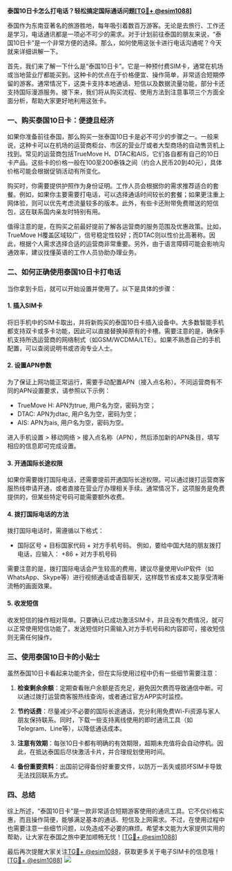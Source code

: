 **泰国10日卡怎么打电话？轻松搞定国际通话问题[[TG💪+ @esim1088](https://t.me/s/esim1088)]**

泰国作为东南亚著名的旅游胜地，每年吸引着数百万游客。无论是去旅行、工作还是学习，电话通讯都是一项必不可少的需求。对于计划前往泰国的朋友来说，“泰国10日卡”是一个非常方便的选择。那么，如何使用这张卡进行电话沟通呢？今天就来详细讲解一下。

首先，我们来了解一下什么是“泰国10日卡”。它是一种预付费SIM卡，通常在机场或当地营业厅都能买到。这种卡的优点在于价格便宜、操作简单，非常适合短期停留的游客。通常情况下，这类卡支持本地通话、短信以及数据流量功能，部分卡还支持国际漫游服务。接下来，我们将从购买流程、使用方法到注意事项三个方面全面分析，帮助大家更好地利用这张卡。

### **一、购买泰国10日卡：便捷且经济**

如果你准备前往泰国，那么购买一张泰国10日卡是必不可少的步骤之一。一般来说，这种卡可以在机场的运营商柜台、市区的营业厅或者大型商场的自动售货机上找到。常见的运营商包括TrueMove H、DTAC和AIS，它们各自都有自己的10日卡产品。这些卡的价格一般在100至200泰铢之间（约合人民币20到40元），具体价格可能会根据促销活动有所变化。

购买时，你需要提供护照作为身份证明。工作人员会根据你的需求推荐适合的套餐。例如，如果你主要需要打电话，可以选择通话时间较长的套餐；如果更注重上网体验，则可以优先考虑流量较多的版本。此外，有些卡还附带免费赠送的短信包，这在联系国内亲友时特别有用。

值得注意的是，在购买之前最好提前了解各运营商的服务范围及优惠政策。比如，TrueMove H覆盖区域较广，信号稳定性较好；而DTAC则以性价比高著称。因此，根据个人需求选择合适的运营商非常重要。另外，由于语言障碍可能会影响沟通效率，建议找懂英语的工作人员协助办理业务。

### **二、如何正确使用泰国10日卡打电话**

当你拿到卡后，就可以开始设置并使用了。以下是具体的步骤：

#### **1. 插入SIM卡**
将旧手机中的SIM卡取出，并将新购买的泰国10日卡插入设备中。大多数智能手机都支持双卡或多卡功能，因此可以直接替换掉原有的卡槽。需要注意的是，确保手机支持所选运营商的网络制式（如GSM/WCDMA/LTE）。如果不熟悉自己的手机配置，可以查阅说明书或咨询专业人士。

#### **2. 设置APN参数**
为了保证上网功能正常运行，需要手动配置APN（接入点名称）。不同运营商有不同的APN设置要求，请参照以下示例：

- TrueMove H: APN为true, 用户名为空，密码为空；
- DTAC: APN为dtac, 用户名为空，密码为空；
- AIS: APN为ais, 用户名为空，密码为空。

进入手机设置 > 移动网络 > 接入点名称（APN），然后添加新的APN条目，填写相应的信息即可完成设置。

#### **3. 开通国际长途权限**
如果你需要拨打国际电话，还需要提前开通国际长途权限。可以通过拨打运营商客服热线申请开通，或者直接在营业厅办理相关手续。通常情况下，这项服务是免费提供的，但某些特定号码可能需要额外收费。

#### **4. 拨打国际电话的方法**
拨打国际电话时，需遵循以下格式：
- 国际区号 + 目标国家代码 + 对方手机号码。
例如，要给中国大陆的朋友拨打电话，应输入：
+86 + 对方手机号码

需要注意的是，拨打国际电话会产生较高的费用，建议尽量使用VoIP软件（如WhatsApp、Skype等）进行视频通话或语音聊天，这样既节省成本又能享受清晰流畅的画面效果。

#### **5. 收发短信**
收发短信的操作相对简单。只要确认已成功激活SIM卡，并且没有欠费情况，就可以正常使用短信功能了。发送短信时只需输入对方手机号码和内容即可，接收短信则无需任何操作。

### **三、使用泰国10日卡的小贴士**

虽然泰国10日卡看起来功能齐全，但在实际使用过程中仍有一些细节需要注意：

1. **检查剩余余额**：定期查看账户余额是否充足，避免因欠费而导致通信中断。可以通过拨打运营商客服热线查询，或者通过官方APP实时监控。

2. **节约话费**：尽量减少不必要的国际长途通话，充分利用免费Wi-Fi资源与家人朋友保持联系。同时，下载一些支持离线使用的即时通讯工具（如Telegram、Line等），以降低通话成本。

3. **注意有效期**：每张10日卡都有明确的有效期限，超期未充值将会自动停机。因此，在抵达泰国后尽快激活卡片，并合理规划使用时间。

4. **备份重要资料**：出国前记得备份好重要文件，以防万一丢失或损坏SIM卡导致无法找回联系方式。

### **四、总结**

综上所述，“泰国10日卡”是一款非常适合短期游客使用的通讯工具。它不仅价格实惠，而且操作简便，能够满足基本的通话、短信及上网需求。不过，在使用过程中也需要注意一些细节问题，以免造成不必要的麻烦。希望本文能为大家提供实用的帮助，让大家在泰国之旅中更加顺畅无忧！[[TG💪+ @esim1088](https://t.me/s/esim1088)]

最后再次提醒大家关注[TG💪+ @esim1088](https://t.me/s/esim1088)，获取更多关于电子SIM卡的信息哦！[[TG💪+ @esim1088](https://t.me/s/esim1088)] ![](https://i.postimg.cc/4NQfJmqS/Snipaste-2025-05-13-00-14-12.png)